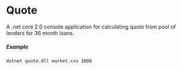 # Quote
A .net core 2.0 console application for calculating quote from pool of lenders for 36 month loans.

##### Example
`dotnet quote.dll market.csv 1000`
